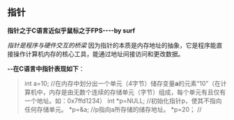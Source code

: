 


## 指针
**指针之于C语言近似乎鼠标之于FPS----by surf**

*指针是程序与硬件交互的桥梁*
因为指针的本质是内存地址的抽象，它是程序能直接操作计算机内存的核心工具，能通过地址间接访问和更改数据。

**--在C语言中指针表现如下**：
>   int a=10;
>   //在内存中划分出一个单元（4字节）储存变量**a**的元素“10”（在计算机中，内存是由无数个连续的存储单元（字节）组成，每个单元有且仅有一个地址。如：0x7ffd1234）
>   int *p=NULL;
>   //初始化指针p，使其不指向任何存储单元。
>   *p=&a;
>   //p指向a所存储的储存地址。
>   *p=20；
>   //
<!--stackedit_data:
eyJoaXN0b3J5IjpbLTE0MTAwNzk2NjgsLTk3MDA3MjA2Miw1Nz
MxOTY5MywtMjA4MTA5MzE0M119
-->